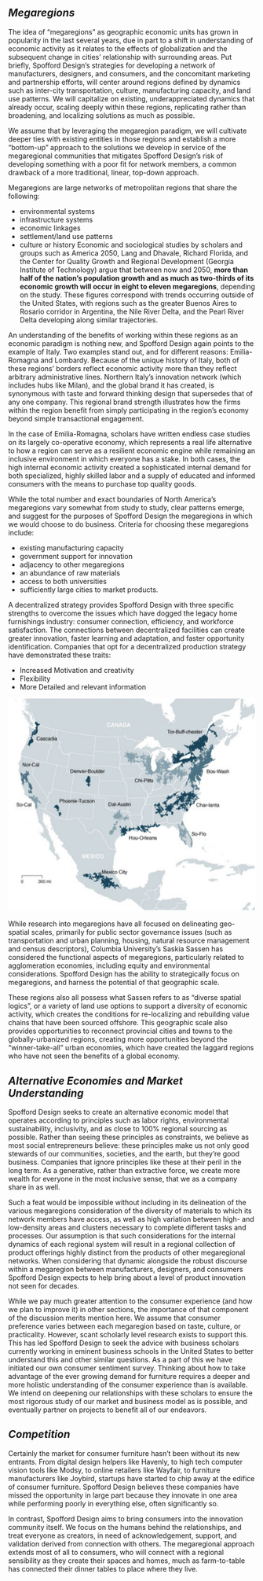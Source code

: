## *Megaregions*
The idea of “megaregions” as geographic economic units has grown in popularity in the last several years, due in part to a shift in understanding of economic activity as it relates to the effects of globalization and the subsequent change in cities’ relationship with surrounding areas. Put briefly, Spofford Design’s strategies for developing a network of manufacturers, designers, and consumers, and the concomitant marketing and partnership efforts, will center around regions defined by dynamics such as inter-city transportation, culture, manufacturing capacity, and land use patterns. We will capitalize on existing, underappreciated dynamics that already occur, scaling deeply within these regions, replicating rather than broadening, and localizing solutions as much as possible.

We assume that by leveraging the megaregion paradigm, we will cultivate deeper ties with existing entities in those regions and establish a more “bottom-up” approach to the solutions we develop in service of the megaregional communities that mitigates Spofford Design’s risk of developing something with a poor fit for network members, a common drawback of a more traditional, linear, top-down approach.

Megaregions are large networks of metropolitan regions that share the following:
* environmental systems
* infrastructure systems
* economic linkages
* settlement/land use patterns
* culture or history
Economic and sociological studies by scholars and groups such as America 2050, Lang and Dhavale, Richard Florida, and the Center for Quality Growth and Regional Development (Georgia Institute of Technology) argue that between now and 2050, **more than half of the nation’s population growth and as much as two-thirds of its economic growth will occur in eight to eleven megaregions**, depending on the study. These figures correspond with trends occurring outside of the United States, with regions such as the greater Buenos Aires to Rosario corridor in Argentina, the Nile River Delta, and the Pearl River Delta developing along similar trajectories.

An understanding of the benefits of working within these regions as an economic paradigm is nothing new, and Spofford Design again points to the example of Italy. Two examples stand out, and for different reasons: Emilia-Romagna and Lombardy. Because of the unique history of Italy, both of these regions’ borders reflect economic activity more than they reflect arbitrary administrative lines. Northern Italy’s innovation network (which includes hubs like Milan), and the global brand it has created, is synonymous with taste and forward thinking design that supersedes that of any one company. This regional brand strength illustrates how the firms within the region benefit from simply participating in the region’s economy beyond simple transactional engagement.

In the case of Emilia-Romagna, scholars have written endless case studies on its largely co-operative economy, which represents a real life alternative to how a region can serve as a resilient economic engine while remaining an inclusive environment in which everyone has a stake. In both cases, the high internal economic activity created a sophisticated internal demand for both specialized, highly skilled labor and a supply of educated and informed consumers with the means to purchase top quality goods.

While the total number and exact boundaries of North America’s megaregions vary somewhat from study to study, clear patterns emerge, and suggest for the purposes of Spofford Design the megaregions in which we would choose to do business. Criteria for choosing these megaregions include:
* existing manufacturing capacity
* government support for innovation
* adjacency to other megaregions
* an abundance of raw materials
* access to both universities
* sufficiently large cities to market products.

A decentralized strategy provides Spofford Design with three specific strengths to overcome the issues which have dogged the legacy home furnishings industry: consumer connection, efficiency, and workforce satisfaction. The connections between decentralized facilities can create greater innovation, faster learning and adaptation, and faster opportunity identification. Companies that opt for a decentralized production strategy have demonstrated these traits:
* Increased Motivation and creativity
* Flexibility
* More Detailed and relevant information

![Richard Florida Megaregions](./florida-map.png "Megaregions, courtesy of Richard Florida")

While research into megaregions have all focused on delineating geo-spatial scales, primarily for public sector governance issues (such as transportation and urban planning, housing, natural resource management and census descriptors), Columbia University’s Saskia Sassen has considered the functional aspects of megaregions, particularly related to agglomeration economies, including equity and environmental considerations. Spofford Design has the ability to strategically focus on megaregions, and harness the potential of that geographic scale.

These regions also all possess what Sassen refers to as “diverse spatial logics”, or a variety of land use options to support a diversity of economic activity, which creates the conditions for re-localizing and rebuilding value chains that have been sourced offshore. This geographic scale also provides opportunities to reconnect provincial cities and towns to the globally-urbanized regions, creating more opportunities beyond the “winner-take-all” urban economies, which have created the laggard regions who have not seen the benefits of a global economy.

## *Alternative Economies and Market Understanding*
Spofford Design seeks to create an alternative economic model that operates according to principles such as labor rights, environmental sustainability, inclusivity, and as close to 100% regional sourcing as possible. Rather than seeing these principles as constraints, we believe as most social entrepreneurs believe: these principles make us not only good stewards of our communities, societies, and the earth, but they’re good business. Companies that ignore principles like these at their peril in the long term. As a generative, rather than extractive force, we create more wealth for everyone in the most inclusive sense, that we as a company share in as well.

Such a feat would be impossible without including in its delineation of the various megaregions consideration of the diversity of materials to which its network members have access, as well as high variation between high- and low-density areas and clusters necessary to complete different tasks and processes. Our assumption is that such considerations for the internal dynamics of each regional system will result in a regional collection of product offerings highly distinct from the products of other megaregional networks. When considering that dynamic alongside the robust discourse within a megaregion between manufacturers, designers, and consumers Spofford Design expects to help bring about a level of product innovation not seen for decades.

While we pay much greater attention to the consumer experience (and how we plan to improve it) in other sections, the importance of that component of the discussion merits mention here. We assume that consumer preference varies between each megaregion based on taste, culture, or practicality. However, scant scholarly level research exists to support this. This has led Spofford Design to seek the advice with business scholars currently working in eminent business schools in the United States to better understand this and other similar questions. As a part of this we have initiated our own consumer sentiment survey. Thinking about how to take advantage of the ever growing demand for furniture requires a deeper and more holistic understanding of the consumer experience than is available. We intend on deepening our relationships with these scholars to ensure the most rigorous study of our market and business model as is possible, and eventually partner on projects to benefit all of our endeavors.

## *Competition*
Certainly the market for consumer furniture hasn’t been without its new entrants. From digital design helpers like Havenly, to high tech computer vision tools like Modsy, to online retailers like Wayfair, to furniture manufacturers like Joybird, startups have started to chip away at the edifice of consumer furniture. Spofford Design believes these companies have missed the opportunity in large part because they innovate in one area while performing poorly in everything else, often significantly so.

In contrast, Spofford Design aims to bring consumers into the innovation community itself. We focus on the humans behind the relationships, and treat everyone as creators, in need of acknowledgement, support, and validation derived from connection with others. The megaregional approach extends most of all to consumers, who will connect with a regional sensibility as they create their spaces and homes, much as farm-to-table has connected their dinner tables to place where they live.
